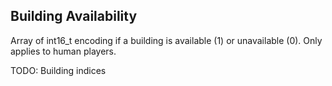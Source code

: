 ## Building Availability
Array of int16_t encoding if a building is available (1) or unavailable (0). Only applies to human players.

TODO: Building indices